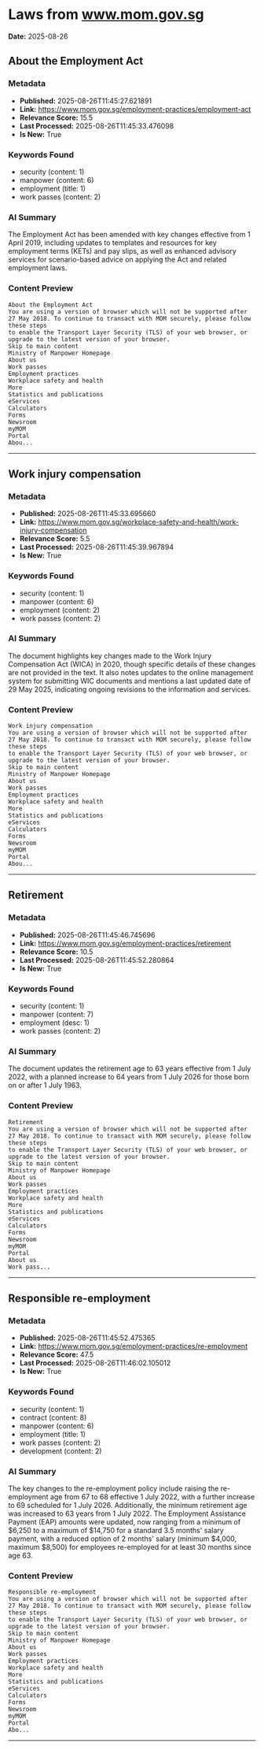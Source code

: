 # Laws from www.mom.gov.sg
**Date:** 2025-08-26

## About the Employment Act

### Metadata
- **Published:** 2025-08-26T11:45:27.621891
- **Link:** https://www.mom.gov.sg/employment-practices/employment-act
- **Relevance Score:** 15.5
- **Last Processed:** 2025-08-26T11:45:33.476098
- **Is New:** True

### Keywords Found
- security (content: 1)
- manpower (content: 6)
- employment (title: 1)
- work passes (content: 2)

### AI Summary
The Employment Act has been amended with key changes effective from 1 April 2019, including updates to templates and resources for key employment terms (KETs) and pay slips, as well as enhanced advisory services for scenario-based advice on applying the Act and related employment laws.

### Content Preview
```
About the Employment Act
You are using a version of browser which will not be supported after 27 May 2018. To continue to transact with MOM securely, please follow
these steps
to enable the Transport Layer Security (TLS) of your web browser, or upgrade to the latest version of your browser.
Skip to main content
Ministry of Manpower Homepage
About us
Work passes
Employment practices
Workplace safety and health
More
Statistics and publications
eServices
Calculators
Forms
Newsroom
myMOM
Portal
Abou...
```

---

## Work injury compensation

### Metadata
- **Published:** 2025-08-26T11:45:33.695660
- **Link:** https://www.mom.gov.sg/workplace-safety-and-health/work-injury-compensation
- **Relevance Score:** 5.5
- **Last Processed:** 2025-08-26T11:45:39.967894
- **Is New:** True

### Keywords Found
- security (content: 1)
- manpower (content: 6)
- employment (content: 2)
- work passes (content: 2)

### AI Summary
The document highlights key changes made to the Work Injury Compensation Act (WICA) in 2020, though specific details of these changes are not provided in the text. It also notes updates to the online management system for submitting WIC documents and mentions a last updated date of 29 May 2025, indicating ongoing revisions to the information and services.

### Content Preview
```
Work injury compensation
You are using a version of browser which will not be supported after 27 May 2018. To continue to transact with MOM securely, please follow
these steps
to enable the Transport Layer Security (TLS) of your web browser, or upgrade to the latest version of your browser.
Skip to main content
Ministry of Manpower Homepage
About us
Work passes
Employment practices
Workplace safety and health
More
Statistics and publications
eServices
Calculators
Forms
Newsroom
myMOM
Portal
Abou...
```

---

## Retirement

### Metadata
- **Published:** 2025-08-26T11:45:46.745696
- **Link:** https://www.mom.gov.sg/employment-practices/retirement
- **Relevance Score:** 10.5
- **Last Processed:** 2025-08-26T11:45:52.280864
- **Is New:** True

### Keywords Found
- security (content: 1)
- manpower (content: 7)
- employment (desc: 1)
- work passes (content: 2)

### AI Summary
The document updates the retirement age to 63 years effective from 1 July 2022, with a planned increase to 64 years from 1 July 2026 for those born on or after 1 July 1963.

### Content Preview
```
Retirement
You are using a version of browser which will not be supported after 27 May 2018. To continue to transact with MOM securely, please follow
these steps
to enable the Transport Layer Security (TLS) of your web browser, or upgrade to the latest version of your browser.
Skip to main content
Ministry of Manpower Homepage
About us
Work passes
Employment practices
Workplace safety and health
More
Statistics and publications
eServices
Calculators
Forms
Newsroom
myMOM
Portal
About us
Work pass...
```

---

## Responsible re-employment

### Metadata
- **Published:** 2025-08-26T11:45:52.475365
- **Link:** https://www.mom.gov.sg/employment-practices/re-employment
- **Relevance Score:** 47.5
- **Last Processed:** 2025-08-26T11:46:02.105012
- **Is New:** True

### Keywords Found
- security (content: 1)
- contract (content: 8)
- manpower (content: 6)
- employment (title: 1)
- work passes (content: 2)
- development (content: 2)

### AI Summary
The key changes to the re-employment policy include raising the re-employment age from 67 to 68 effective 1 July 2022, with a further increase to 69 scheduled for 1 July 2026. Additionally, the minimum retirement age was increased to 63 years from 1 July 2022. The Employment Assistance Payment (EAP) amounts were updated, now ranging from a minimum of $6,250 to a maximum of $14,750 for a standard 3.5 months' salary payment, with a reduced option of 2 months' salary (minimum $4,000, maximum $8,500) for employees re-employed for at least 30 months since age 63.

### Content Preview
```
Responsible re-employment
You are using a version of browser which will not be supported after 27 May 2018. To continue to transact with MOM securely, please follow
these steps
to enable the Transport Layer Security (TLS) of your web browser, or upgrade to the latest version of your browser.
Skip to main content
Ministry of Manpower Homepage
About us
Work passes
Employment practices
Workplace safety and health
More
Statistics and publications
eServices
Calculators
Forms
Newsroom
myMOM
Portal
Abo...
```

---

